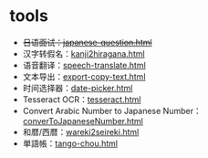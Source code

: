 # tools

- ~~日语面试：[japanese-question.html](japanese-question.html)~~
- 汉字转假名：[kanji2hiragana.html](kanji2hiragana.html)
- 语音翻译：[speech-translate.html](speech-translate.html)
- 文本导出：[export-copy-text.html](export-copy-text.html)
- 时间选择器：[date-picker.html](date-picker.html)
- Tesseract OCR：[tesseract.html](tesseract.html)
- Convert Arabic Number to Japanese Number：[converToJapaneseNumber.html](converToJapaneseNumber.html)
- 和暦/西暦：[wareki2seireki.html](wareki2seireki.html)
- 単語帳：[tango-chou.html](tango-chou.html)
